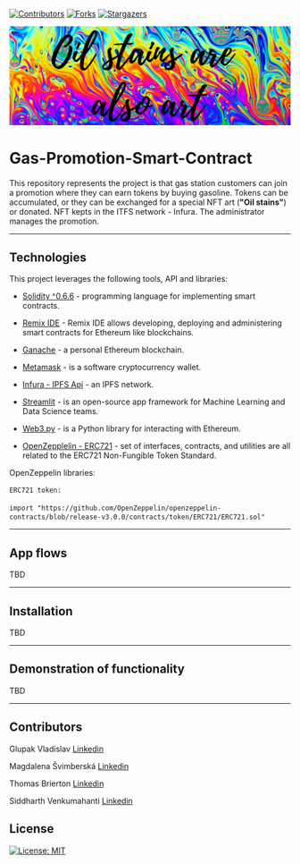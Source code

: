 <!-- Find and Replace All [repo_name] -->
<!-- Replace [product-screenshot] [product-url] -->
<!-- Other Badgets https://naereen.github.io/badges/ -->

[![Contributors][contributors-shield]][contributors-url]
[![Forks][forks-shield]][forks-url]
[![Stargazers][stars-shield]][stars-url]

![Main](Pictures/main.jpg)

# Gas-Promotion-Smart-Contract

This repository represents the project is that gas station customers can join a promotion where they can earn tokens by buying gasoline. Tokens can be accumulated, or they can be exchanged for a special NFT art (**"Oil stains"**) or donated. NFT kepts in the ITFS network - Infura.
The administrator manages the promotion.

---

## Technologies

This project leverages the following tools, API and libraries:

- [Solidity ^0.6.6](https://docs.soliditylang.org/en/v0.8.13/) - programming language for implementing smart contracts.

- [Remix IDE](https://remix.ethereum.org) - Remix IDE allows developing, deploying and administering smart contracts for Ethereum like blockchains.

- [Ganache](https://trufflesuite.com/ganache/) - a personal Ethereum blockchain.

- [Metamask](https://metamask.io) - is a software cryptocurrency wallet.

- [Infura - IPFS Api](https://infura.io) - an IPFS network.

- [Streamlit](https://streamlit.io) - is an open-source app framework for Machine Learning and Data Science teams.

- [Web3.py](https://web3py.readthedocs.io/en/stable/) - is a Python library for interacting with Ethereum.

- [OpenZepplelin - ERC721](https://docs.openzeppelin.com/contracts/2.x/api/token/erc721) - set of interfaces, contracts, and utilities are all related to the ERC721 Non-Fungible Token Standard.

OpenZeppelin libraries:

```
ERC721 token:

import "https://github.com/OpenZeppelin/openzeppelin-contracts/blob/release-v3.0.0/contracts/token/ERC721/ERC721.sol"
```

---

## App flows

TBD

---

## Installation

TBD

---

## Demonstration of functionality

TBD

---

## Contributors

Glupak Vladislav [Linkedin](https://www.linkedin.com/in/vladislav-glupak/)

Magdalena Švimberská [Linkedin](https://www.linkedin.com/in/vladislav-glupak/)

Thomas Brierton [Linkedin](https://www.linkedin.com/in/vladislav-glupak/)

Siddharth Venkumahanti [Linkedin](https://www.linkedin.com/in/vladislav-glupak/)

<!-- MARKDOWN LINKS & IMAGES -->
<!-- https://www.markdownguide.org/basic-syntax/#reference-style-links -->

[contributors-shield]: https://img.shields.io/github/contributors/VladislavGlupak/Gas-Promotion-Smart-Contract.svg?style=for-the-badge
[contributors-url]: https://github.com/VladislavGlupak/Gas-Promotion-Smart-Contract/graphs/contributors
[forks-shield]: https://img.shields.io/github/forks/VladislavGlupak/Gas-Promotion-Smart-Contract.svg?style=for-the-badge
[forks-url]: https://github.com/VladislavGlupak/Gas-Promotion-Smart-Contract/network/members
[stars-shield]: https://img.shields.io/github/stars/VladislavGlupak/Gas-Promotion-Smart-Contract.svg?style=for-the-badge
[stars-url]: https://github.com/VladislavGlupak/Gas-Promotion-Smart-Contract/stargazers

## License

[![License: MIT](https://img.shields.io/badge/License-MIT-blue.svg)](https://opensource.org/licenses/MIT)
